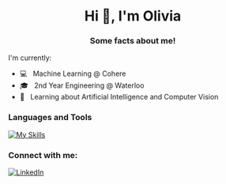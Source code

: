 <h1 align="center">Hi 👋, I'm Olivia</h1>
<h3 align="center">Some facts about me!</h3>
<p>I'm currently:</p>
 
  - 💻 &nbsp; Machine Learning @ Cohere
  - 🎓 &nbsp; 2nd Year Engineering @ Waterloo
  - 🌱 &nbsp; Learning about Artificial Intelligence and Computer Vision

</div> 
</div>

<h3>Languages and Tools</h3>

[![My Skills](https://skillicons.dev/icons?i=python,cpp,java,js,html,css,tensorflow,gcp)](https://skillicons.dev)

<h3>Connect with me:</h3>

<a href="https://www.linkedin.com/in/omarkham/" >![LinkedIn](https://img.shields.io/badge/linkedin-%230077B5.svg?style=for-the-badge&logo=linkedin&logoColor=white)</a>
</a>

